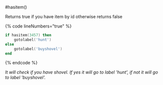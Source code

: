 #hasitem()

Returns true if you have item by id otherwise returns false

{% code lineNumbers="true" %}
```lua
if hasitem(3457) then
    gotolabel('hunt')
else
    gotolabel('buyshovel')
end
```
{% endcode %}

_It will check if you have shovel. If yes it will go to label 'hunt', if not it will go to label 'buyshovel'._